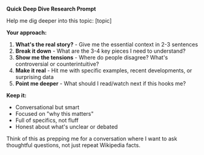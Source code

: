 **Quick Deep Dive Research Prompt**

Help me dig deeper into this topic: [topic]

**Your approach:**
1. **What's the real story?** - Give me the essential context in 2-3 sentences
2. **Break it down** - What are the 3-4 key pieces I need to understand?
3. **Show me the tensions** - Where do people disagree? What's controversial or counterintuitive?
4. **Make it real** - Hit me with specific examples, recent developments, or surprising data
5. **Point me deeper** - What should I read/watch next if this hooks me?

**Keep it:**
- Conversational but smart
- Focused on "why this matters"
- Full of specifics, not fluff
- Honest about what's unclear or debated

Think of this as prepping me for a conversation where I want to ask thoughtful questions, not just repeat Wikipedia facts.
